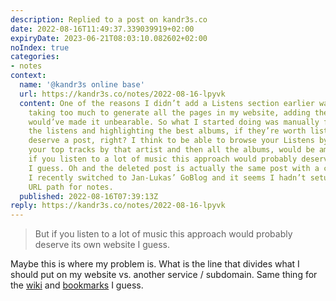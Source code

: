 ```yaml
---
description: Replied to a post on kandr3s.co
date: 2022-08-16T11:49:37.339039919+02:00
expiryDate: 2023-06-21T08:03:10.082602+02:00
noIndex: true
categories:
- notes
context:
  name: '@kandr3s online base'
  url: https://kandr3s.co/notes/2022-08-16-lpyvk
  content: One of the reasons I didn’t add a Listens section earlier was Jekyll was
    taking too much to generate all the pages in my website, adding the scrobbles
    would’ve made it unbearable. So what I started doing was manually filtering through
    the listens and highlighting the best albums, if they’re worth listening to, they
    deserve a post, right? I think to be able to browse your Listens by artist, see
    your top tracks by that artist and then all the albums, would be amazing. But
    if you listen to a lot of music this approach would probably deserve its own website
    I guess. Oh and the deleted post is actually the same post with a correct URL.
    I recently switched to Jan-Lukas’ GoBlog and it seems I hadn’t setup the correct
    URL path for notes.
  published: 2022-08-16T07:39:13Z
reply: https://kandr3s.co/notes/2022-08-16-lpyvk
---
```


> But if you listen to a lot of music this approach would probably deserve its own website I guess.

Maybe this is where my problem is. What is the line that divides what I should put on my website vs. another service / subdomain. Same thing for the [wiki](/2022/08/15/knqyayzprq) and [bookmarks](/2022/08/15/llpalrunje) I guess.
